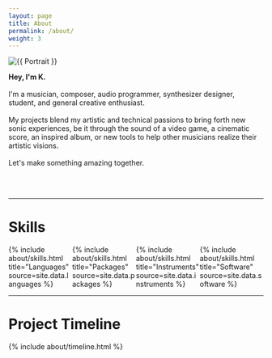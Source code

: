 ```yaml
---
layout: page
title: About
permalink: /about/
weight: 3
---
```


<div class="row">
<div class="col">
    <!-- Fine Circle Responsive Image -->
    <div id="container" class="my-2">
      <div id="dummy"></div>
      <div id="element">
        <img src="{{ "/docs/assets/images/site/231103-headshot-7-square.jpg" }}" alt="{{ Portrait }}" class="circle-image wow animated zoomIn" data-wow-delay=".1s">
      </div>
    </div>
</div>

<div class="col">

<b>Hey, I'm K.</b><br><br>
I'm a musician, composer, audio programmer, synthesizer designer, student, and general creative enthusiast. <br><br>
My projects blend my artistic and technical passions to bring forth new sonic experiences, be it through the sound of a video game, a cinematic score, an inspired album, or new tools to help other musicians realize their artistic visions.<br><br>
Let's make something amazing together.

</div>
</div>
<br>
<br>
<hr>

# **Skills**

<div class="row">
<div class="container-fluid" style="display: grid; @media screen and (max-width:720px) {grid-template-columns: repeat(auto-fill, 50%);} grid-template-columns: repeat(auto-fill, 25%)">
<div class="col">
{% include about/skills.html title="Languages" source=site.data.languages %}
</div>
<div class="col">
{% include about/skills.html title="Packages" source=site.data.packages %}
</div>
<div class="col">
{% include about/skills.html title="Instruments" source=site.data.instruments %}
</div>
<div class="col">
{% include about/skills.html title="Software" source=site.data.software %}
</div>
</div>
</div>
<hr>

# **Project Timeline**
<div class="row">
{% include about/timeline.html %}
</div>